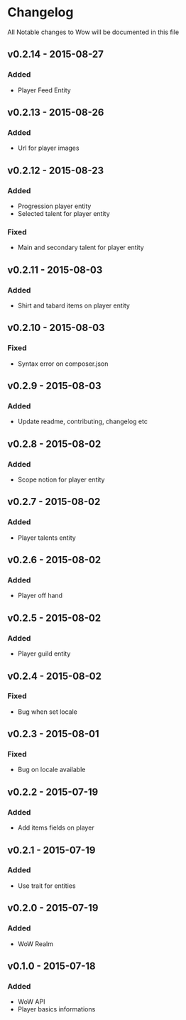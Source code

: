 # Changelog

All Notable changes to Wow will be documented in this file

## v0.2.14 - 2015-08-27

### Added
- Player Feed Entity


## v0.2.13 - 2015-08-26

### Added
- Url for player images


## v0.2.12 - 2015-08-23

### Added
- Progression player entity
- Selected talent for player entity

### Fixed
- Main and secondary talent for player entity


## v0.2.11 - 2015-08-03

### Added
- Shirt and tabard items on player entity


## v0.2.10 - 2015-08-03

### Fixed
- Syntax error on composer.json


## v0.2.9 - 2015-08-03

### Added
- Update readme, contributing, changelog etc


## v0.2.8 - 2015-08-02

### Added
- Scope notion for player entity


## v0.2.7 - 2015-08-02

### Added
- Player talents entity


## v0.2.6 - 2015-08-02

### Added
- Player off hand


## v0.2.5 - 2015-08-02

### Added
- Player guild entity


## v0.2.4 - 2015-08-02

### Fixed
- Bug when set locale


## v0.2.3 - 2015-08-01

### Fixed
- Bug on locale available


## v0.2.2 - 2015-07-19

### Added
- Add items fields on player


## v0.2.1 - 2015-07-19

### Added
- Use trait for entities


## v0.2.0 - 2015-07-19

### Added
- WoW Realm


## v0.1.0 - 2015-07-18

### Added
- WoW API
- Player basics informations
